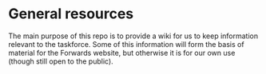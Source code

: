 # General resources

The main purpose of this repo is to provide a wiki for us to keep information relevant to the taskforce. Some of this information
will form the basis of material for the Forwards website, but otherwise it is for our own use (though still open to the public).

